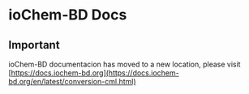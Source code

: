 # ioChem-BD Docs

## Important

ioChem-BD documentacion has moved to a new location, please visit [https://docs.iochem-bd.org](https://docs.iochem-bd.org/en/latest/conversion-cml.html)


